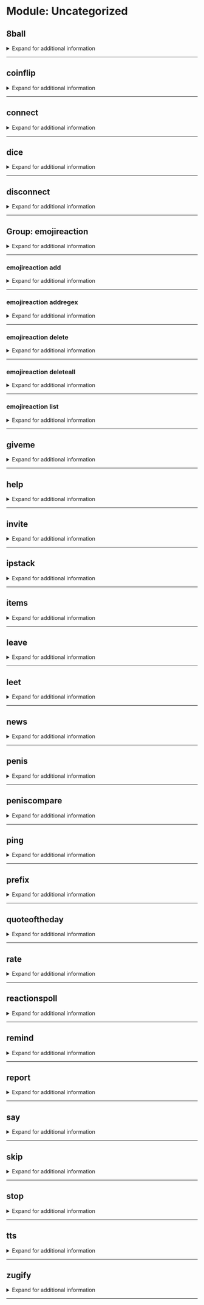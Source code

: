 # Module: Uncategorized

## 8ball
<details><summary markdown='span'>Expand for additional information</summary><p>

*An almighty ball which knows the answer to any question you ask. Alright, the answer is random, so what?*

**Aliases:**
`8b`

**Arguments:**

`[string...]` : *A question for the almighty ball.*

**Examples:**

```
!8ball Am I gay?
```
</p></details>

---

## coinflip
<details><summary markdown='span'>Expand for additional information</summary><p>

*Flip a coin.*

**Aliases:**
`coin, flip`

**Examples:**

```
!coinflip
```
</p></details>

---

## connect
<details><summary markdown='span'>Expand for additional information</summary><p>

*Connect the bot to a voice channel. If the channel is not given, connects the bot to the same channel you are in.*

**Owner-only.**

**Requires bot permissions:**
`Use voice chat`

**Aliases:**
`con, conn, enter`

**Arguments:**

(optional) `[channel]` : *Channel.* (def: `None`)

**Examples:**

```
!connect
!connect Music
```
</p></details>

---

## dice
<details><summary markdown='span'>Expand for additional information</summary><p>

*Roll a dice.*

**Aliases:**
`die, roll`

**Examples:**

```
!dice
```
</p></details>

---

## disconnect
<details><summary markdown='span'>Expand for additional information</summary><p>

*Disconnects the bot from the voice channel.*

**Owner-only.**

**Requires bot permissions:**
`Use voice chat`

**Aliases:**
`dcon, dconn, discon, disconn, dc`

**Examples:**

```
!disconnect
```
</p></details>

---

## Group: emojireaction
<details><summary markdown='span'>Expand for additional information</summary><p>

*Orders a bot to react with given emoji to a message containing a trigger word inside (guild specific). If invoked without subcommands, adds a new emoji reaction to a given trigger word list. Note: Trigger words can be regular expressions (use ``emojireaction addregex`` command).*

**Aliases:**
`ereact, er, emojir, emojireactions`

**Overload 1:**

`[emoji]` : *Emoji to send.*

`[string...]` : *Trigger word list.*

**Overload 0:**

`[string]` : *Trigger word (case-insensitive).*

`[emoji]` : *Emoji to send.*

**Examples:**

```
!emojireaction :smile: haha laughing
```
</p></details>

---

### emojireaction add
<details><summary markdown='span'>Expand for additional information</summary><p>

*Add emoji reaction to guild reaction list.*

**Requires user permissions:**
`Manage guild`

**Aliases:**
`+, new, a, +=, <, <<`

**Overload 1:**

`[emoji]` : *Emoji to send.*

`[string...]` : *Trigger word list (case-insensitive).*

**Overload 0:**

`[string]` : *Trigger word (case-insensitive).*

`[emoji]` : *Emoji to send.*

**Examples:**

```
!emojireaction add :smile: haha
!emojireaction add haha :smile:
```
</p></details>

---

### emojireaction addregex
<details><summary markdown='span'>Expand for additional information</summary><p>

*Add emoji reaction triggered by a regex to guild reaction list.*

**Requires user permissions:**
`Manage guild`

**Aliases:**
`+r, +regex, +regexp, +rgx, newregex, addrgx, +=r, <r, <<r`

**Overload 1:**

`[emoji]` : *Emoji to send.*

`[string...]` : *Trigger word list (case-insensitive).*

**Overload 0:**

`[string]` : *Trigger word (case-insensitive).*

`[emoji]` : *Emoji to send.*

**Examples:**

```
!emojireaction addregex :smile: (ha)+
!emojireaction addregex (ha)+ :smile:
```
</p></details>

---

### emojireaction delete
<details><summary markdown='span'>Expand for additional information</summary><p>

*Remove emoji reactions for given trigger words.*

**Requires user permissions:**
`Manage guild`

**Aliases:**
`-, remove, del, rm, d, -=, >, >>`

**Overload 2:**

`[emoji]` : *Emoji to remove reactions for.*

**Overload 1:**

`[int...]` : *IDs of the reactions to remove.*

**Overload 0:**

`[string...]` : *Trigger words to remove.*

**Examples:**

```
!emojireaction delete haha sometrigger
!emojireaction delete 5
!emojireaction delete 5 4
!emojireaction delete :joy:
```
</p></details>

---

### emojireaction deleteall
<details><summary markdown='span'>Expand for additional information</summary><p>

*Delete all reactions for the current guild.*

**Requires user permissions:**
`Administrator`

**Aliases:**
`clear, da, c, ca, cl, clearall, >>>`

**Examples:**

```
!emojireactions clear
```
</p></details>

---

### emojireaction list
<details><summary markdown='span'>Expand for additional information</summary><p>

*Show all emoji reactions for this guild.*

**Aliases:**
`ls, l, print`

**Examples:**

```
!emojireaction list
```
</p></details>

---

## giveme
<details><summary markdown='span'>Expand for additional information</summary><p>

*Grants you a role from this guild's self-assignable roles list.*

**Requires bot permissions:**
`Manage roles`

**Aliases:**
`giverole, gimme, grantme`

**Arguments:**

`[role]` : *Role to grant.*

**Examples:**

```
!giveme @Announcements
```
</p></details>

---

## help
<details><summary markdown='span'>Expand for additional information</summary><p>

*Displays command help.*

**Arguments:**

`[string...]` : *Command to provide help for.*

</p></details>

---

## invite
<details><summary markdown='span'>Expand for additional information</summary><p>

*Get an instant invite link for the current guild.*

**Requires permissions:**
`Create instant invites`

**Aliases:**
`getinvite`

**Examples:**

```
!invite
```
</p></details>

---

## ipstack
<details><summary markdown='span'>Expand for additional information</summary><p>

*Retrieve IP geolocation information.*

**Aliases:**
`ip, geolocation, iplocation, iptracker, iptrack, trackip, iplocate`

**Arguments:**

`[CustomIpFormat]` : *IP.*

**Examples:**

```
!ipstack 123.123.123.123
```
</p></details>

---

## items
<details><summary markdown='span'>Expand for additional information</summary><p>

*View user's purchased items (see ``bank`` and ``shop``).*

**Requires permissions:**
`Create instant invites`

**Aliases:**
`myitems, purchases`

**Arguments:**

(optional) `[user]` : *User.* (def: `None`)

**Examples:**

```
!items
!items @Someone
```
</p></details>

---

## leave
<details><summary markdown='span'>Expand for additional information</summary><p>

*Makes Godfather leave the guild.*

**Requires user permissions:**
`Administrator`

**Examples:**

```
!leave
```
</p></details>

---

## leet
<details><summary markdown='span'>Expand for additional information</summary><p>

*Wr1t3s g1v3n tEx7 1n p5EuDo 1337sp34k.*

**Aliases:**
`l33t`

**Arguments:**

`[string...]` : *Text.*

**Examples:**

```
!leet Some sentence
```
</p></details>

---

## news
<details><summary markdown='span'>Expand for additional information</summary><p>

*Get newest world news.*

**Aliases:**
`worldnews`

**Examples:**

```
!news
```
</p></details>

---

## penis
<details><summary markdown='span'>Expand for additional information</summary><p>

*An accurate measurement.*

**Aliases:**
`size, length, manhood, dick`

**Arguments:**

(optional) `[user]` : *Who to measure.* (def: `None`)

**Examples:**

```
!penis @Someone
```
</p></details>

---

## peniscompare
<details><summary markdown='span'>Expand for additional information</summary><p>

*Comparison of the results given by ``penis`` command.*

**Aliases:**
`sizecompare, comparesize, comparepenis, cmppenis, peniscmp, comppenis`

**Arguments:**

`[user]` : *User1.*

(optional) `[user]` : *User2 (def. sender).* (def: `None`)

**Examples:**

```
!peniscompare @Someone
!peniscompare @Someone @SomeoneElse
```
</p></details>

---

## ping
<details><summary markdown='span'>Expand for additional information</summary><p>

*Ping the bot.*

**Examples:**

```
!ping
```
</p></details>

---

## prefix
<details><summary markdown='span'>Expand for additional information</summary><p>

*Get current guild prefix, or change it.*

**Requires user permissions:**
`Administrator`

**Aliases:**
`setprefix, pref, setpref`

**Arguments:**

(optional) `[string]` : *Prefix to set.* (def: `None`)

**Examples:**

```
!prefix
!prefix ;
```
</p></details>

---

## quoteoftheday
<details><summary markdown='span'>Expand for additional information</summary><p>

*Get quote of the day. You can also specify a category from the list: inspire, management, sports, life, funny, love, art, students.*

**Aliases:**
`qotd, qod, quote, q`

**Arguments:**

(optional) `[string]` : *Category.* (def: `None`)

**Examples:**

```
!quoteoftheday
!quoteoftheday life
```
</p></details>

---

## rate
<details><summary markdown='span'>Expand for additional information</summary><p>

*Gives a rating chart for the user. If the user is not provided, rates sender.*

**Requires bot permissions:**
`Attach files`

**Aliases:**
`score, graph, rating`

**Arguments:**

(optional) `[user]` : *Who to measure.* (def: `None`)

**Examples:**

```
!rate @Someone
```
</p></details>

---

## reactionspoll
<details><summary markdown='span'>Expand for additional information</summary><p>

*Starts a poll with reactions in the channel.*

**Aliases:**
`rpoll, pollr, voter`

**Overload 1:**

`[time span]` : *Time for poll to run.*

`[string...]` : *Question.*

**Overload 0:**

`[string...]` : *Question.*

**Examples:**

```
!rpoll :smile: :joy:
```
</p></details>

---

## remind
<details><summary markdown='span'>Expand for additional information</summary><p>

*Resend a message after some time.*

**Requires user permissions:**
`Administrator`

**Overload 2:**

`[time span]` : *Time span until reminder.*

`[channel]` : *Channel to send message to.*

`[string...]` : *What to send?*

**Overload 1:**

`[channel]` : *Channel to send message to.*

`[time span]` : *Time span until reminder.*

`[string...]` : *What to send?*

**Overload 0:**

`[time span]` : *Time span until reminder.*

`[string...]` : *What to send?*

**Examples:**

```
!remind 1h Drink water!
```
</p></details>

---

## report
<details><summary markdown='span'>Expand for additional information</summary><p>

*Send a report message to owner about a bug (please don't abuse... please).*

**Arguments:**

`[string...]` : *Issue text.*

**Examples:**

```
!report Your bot sucks!
```
</p></details>

---

## say
<details><summary markdown='span'>Expand for additional information</summary><p>

*Echo echo echo.*

**Aliases:**
`repeat`

**Arguments:**

`[string...]` : *Text to say.*

**Examples:**

```
!say I am gay.
```
</p></details>

---

## skip
<details><summary markdown='span'>Expand for additional information</summary><p>

*Skip current voice playback.*

**Owner-only.**

**Requires bot permissions:**
`Use voice chat`

**Examples:**

```
!skip
```
</p></details>

---

## stop
<details><summary markdown='span'>Expand for additional information</summary><p>

*Stops current voice playback.*

**Owner-only.**

**Requires bot permissions:**
`Use voice chat`

**Examples:**

```
!stop
```
</p></details>

---

## tts
<details><summary markdown='span'>Expand for additional information</summary><p>

*Sends a tts message.*

**Requires permissions:**
`Send TTS messages`

**Arguments:**

`[string...]` : *Text.*

**Examples:**

```
!tts I am gay.
```
</p></details>

---

## zugify
<details><summary markdown='span'>Expand for additional information</summary><p>

*I don't even...*

**Aliases:**
`z`

**Arguments:**

`[string...]` : *Text.*

**Examples:**

```
!zugify Some random text
```
</p></details>

---

